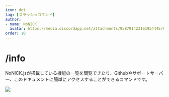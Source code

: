 ```yaml
---
icon: dot
tag: [スラッシュコマンド]
author: 
- name: NoNICK
  avatar: https://media.discordapp.net/attachments/958791423161954445/975266759529623652/-3.png?width=663&height=663
order: 10
---
```

# /info
NoNICK.jsが搭載している機能の一覧を閲覧できたり、Githubやサポートサーバー、このドキュメントに簡単にアクセスすることができるコマンドです。

![](../static/features/info.png)